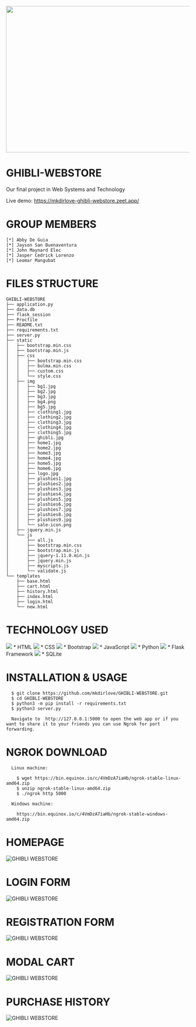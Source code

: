 <img src="https://raw.githubusercontent.com/mkdirlove/GHIBLI-WEBSTORE/main/logo.gif" height="400px" width="900px">

# GHIBLI-WEBSTORE

Our final project in Web Systems and Technology 

Live demo: https://mkdirlove-ghibli-webstore.zeet.app/

# GROUP MEMBERS
	
	[*] Abby De Guia
	[*] Jayson San Buenaventura
	[*] John Maynard Elec
	[*] Jasper Cedrick Lorenzo
	[*] Leomar Mangubat
      
# FILES STRUCTURE

	GHIBLI-WEBSTORE
	├── application.py
	├── data.db
	├── flask_session
	├── Procfile
	├── README.txt
	├── requirements.txt
	├── server.py
	├── static
	│   ├── bootstrap.min.css
	│   ├── bootstrap.min.js
	│   ├── css
	│   │   ├── bootstrap.min.css
	│   │   ├── bulma.min.css
	│   │   ├── custom.css
	│   │   └── style.css
	│   ├── img
	│   │   ├── bg1.jpg
	│   │   ├── bg2.jpg
	│   │   ├── bg3.jpg
	│   │   ├── bg4.png
	│   │   ├── bg5.jpg
	│   │   ├── clothing1.jpg
	│   │   ├── clothing2.jpg
	│   │   ├── clothing3.jpg
	│   │   ├── clothing4.jpg
	│   │   ├── clothing5.jpg
	│   │   ├── ghibli.jpg
	│   │   ├── home1.jpg
	│   │   ├── home2.jpg
	│   │   ├── home3.jpg
	│   │   ├── home4.jpg
	│   │   ├── home5.jpg
	│   │   ├── home6.jpg
	│   │   ├── logo.jpg
	│   │   ├── plushies1.jpg
	│   │   ├── plushies2.jpg
	│   │   ├── plushies3.jpg
	│   │   ├── plushies4.jpg
	│   │   ├── plushies5.jpg
	│   │   ├── plushies6.jpg
	│   │   ├── plushies7.jpg
	│   │   ├── plushies8.jpg
	│   │   ├── plushies9.jpg
	│   │   └── sale-icon.png
	│   ├── jquery.min.js
	│   └── js
	│       ├── all.js
	│       ├── bootstrap.min.css
	│       ├── bootstrap.min.js
	│       ├── jquery-1.11.0.min.js
	│       ├── jquery.min.js
	│       ├── myscripts.js
	│       └── validate.js
	└── templates
	    ├── base.html
	    ├── cart.html
	    ├── history.html
	    ├── index.html
	    ├── login.html
	    └── new.html


# TECHNOLOGY USED

<img src="https://img.shields.io/badge/HTML5-E34F26?style=for-the-badge&logo=html5&logoColor=white" />      * HTML
<img src="https://img.shields.io/badge/CSS3-1572B6?style=for-the-badge&logo=css3&logoColor=white" />      * CSS
<img src="https://img.shields.io/badge/Bootstrap-563D7C?style=for-the-badge&logo=bootstrap&logoColor=white" />      * Bootstrap
<img src="https://img.shields.io/badge/JavaScript-F7DF1E?style=for-the-badge&logo=javascript&logoColor=black" />      * JavaScript
<img src="https://img.shields.io/badge/Python-FFD43B?style=for-the-badge&logo=python&logoColor=darkgreen" />      * Python
<img src="https://img.shields.io/badge/Flask-000000?style=for-the-badge&logo=flask&logoColor=white" />      * Flask Framework
<img src="https://img.shields.io/badge/SQLite-07405E?style=for-the-badge&logo=sqlite&logoColor=white" />      * SQLite

# INSTALLATION & USAGE

      $ git clone https://github.com/mkdirlove/GHIBLI-WEBSTORE.git
      $ cd GHIBLI-WEBSTORE
      $ python3 -m pip install -r requirements.txt
      $ python3 server.py
      
      Navigate to  http://127.0.0.1:5000 to open the web app or if you want to share it to your friends you can use Ngrok for port forwarding.
      
      
# NGROK DOWNLOAD
      
      Linux machine:
		
		$ wget https://bin.equinox.io/c/4VmDzA7iaHb/ngrok-stable-linux-amd64.zip
		$ unzip ngrok-stable-linux-amd64.zip
		$ ./ngrok http 5000
      
      Windows machine:
      		
		https://bin.equinox.io/c/4VmDzA7iaHb/ngrok-stable-windows-amd64.zip
      
# HOMEPAGE

![GHIBLI WEBSTORE](https://raw.githubusercontent.com/mkdirlove/GHIBLI-WEBSTORE/main/home.png)



# LOGIN FORM

![GHIBLI WEBSTORE](https://raw.githubusercontent.com/mkdirlove/GHIBLI-WEBSTORE/main/login.png)



# REGISTRATION FORM

![GHIBLI WEBSTORE](https://raw.githubusercontent.com/mkdirlove/GHIBLI-WEBSTORE/main/reg.png)



# MODAL CART

![GHIBLI WEBSTORE](https://raw.githubusercontent.com/mkdirlove/GHIBLI-WEBSTORE/main/cart.png)



# PURCHASE HISTORY
![GHIBLI WEBSTORE](https://raw.githubusercontent.com/mkdirlove/GHIBLI-WEBSTORE/main/history.png)

